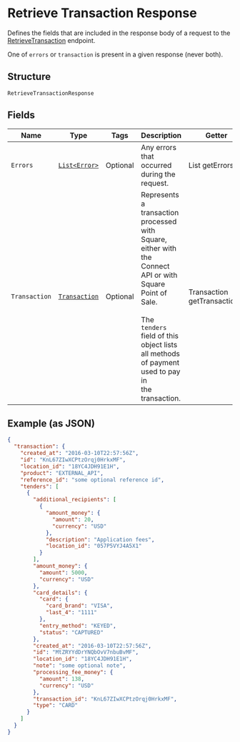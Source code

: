 
# Retrieve Transaction Response

Defines the fields that are included in the response body of
a request to the [RetrieveTransaction](/doc/api/transactions.md#retrieve-transaction) endpoint.

One of `errors` or `transaction` is present in a given response (never both).

## Structure

`RetrieveTransactionResponse`

## Fields

| Name | Type | Tags | Description | Getter |
|  --- | --- | --- | --- | --- |
| `Errors` | [`List<Error>`](/doc/models/error.md) | Optional | Any errors that occurred during the request. | List<Error> getErrors() |
| `Transaction` | [`Transaction`](/doc/models/transaction.md) | Optional | Represents a transaction processed with Square, either with the<br>Connect API or with Square Point of Sale.<br><br>The `tenders` field of this object lists all methods of payment used to pay in<br>the transaction. | Transaction getTransaction() |

## Example (as JSON)

```json
{
  "transaction": {
    "created_at": "2016-03-10T22:57:56Z",
    "id": "KnL67ZIwXCPtzOrqj0HrkxMF",
    "location_id": "18YC4JDH91E1H",
    "product": "EXTERNAL_API",
    "reference_id": "some optional reference id",
    "tenders": [
      {
        "additional_recipients": [
          {
            "amount_money": {
              "amount": 20,
              "currency": "USD"
            },
            "description": "Application fees",
            "location_id": "057P5VYJ4A5X1"
          }
        ],
        "amount_money": {
          "amount": 5000,
          "currency": "USD"
        },
        "card_details": {
          "card": {
            "card_brand": "VISA",
            "last_4": "1111"
          },
          "entry_method": "KEYED",
          "status": "CAPTURED"
        },
        "created_at": "2016-03-10T22:57:56Z",
        "id": "MtZRYYdDrYNQbOvV7nbuBvMF",
        "location_id": "18YC4JDH91E1H",
        "note": "some optional note",
        "processing_fee_money": {
          "amount": 138,
          "currency": "USD"
        },
        "transaction_id": "KnL67ZIwXCPtzOrqj0HrkxMF",
        "type": "CARD"
      }
    ]
  }
}
```

